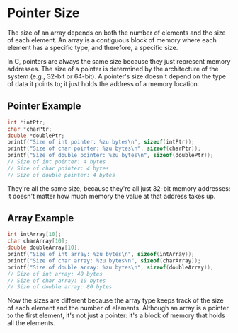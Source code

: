 # Pointer Size

The size of an array depends on both the number of elements and the size of each element. An array is a contiguous block of memory where each element has a specific type, and therefore, a specific size.

In C, pointers are always the same size because they just represent memory addresses. The size of a pointer is determined by the architecture of the system (e.g., 32-bit or 64-bit). A pointer's size doesn't depend on the type of data it points to; it just holds the address of a memory location.

## Pointer Example

```c
int *intPtr;
char *charPtr;
double *doublePtr;
printf("Size of int pointer: %zu bytes\n", sizeof(intPtr));
printf("Size of char pointer: %zu bytes\n", sizeof(charPtr));
printf("Size of double pointer: %zu bytes\n", sizeof(doublePtr));
// Size of int pointer: 4 bytes
// Size of char pointer: 4 bytes
// Size of double pointer: 4 bytes
```

They're all the same size, because they're all just 32-bit memory addresses: it doesn't matter how much memory the value at that address takes up.

## Array Example

```c
int intArray[10];
char charArray[10];
double doubleArray[10];
printf("Size of int array: %zu bytes\n", sizeof(intArray));
printf("Size of char array: %zu bytes\n", sizeof(charArray));
printf("Size of double array: %zu bytes\n", sizeof(doubleArray));
// Size of int array: 40 bytes
// Size of char array: 10 bytes
// Size of double array: 80 bytes
```

Now the sizes are different because the array type keeps track of the size of each element and the number of elements. Although an array is a pointer to the first element, it's not just a pointer: it's a block of memory that holds all the elements.
